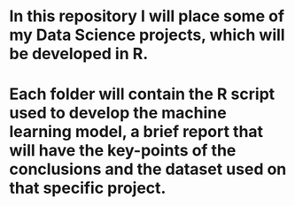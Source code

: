 # In this repository I will place some of my Data Science projects, which will be developed in R.

# Each folder will contain the R script used to develop the machine learning model, a brief report that will have the key-points of the conclusions and the dataset used on that specific project.
